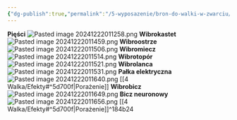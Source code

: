 ```yaml
---
{"dg-publish":true,"permalink":"/5-wyposazenie/bron-do-walki-w-zwarciu/","dgPassFrontmatter":true}
---
```


**Pięści**
![Pasted image 20241222011258.png](/img/user/6%20Obrazy/Pasted%20image%2020241222011258.png)
**Wibrokastet**
![Pasted image 20241222011459.png](/img/user/6%20Obrazy/Pasted%20image%2020241222011459.png)
**Wibroostrze**
![Pasted image 20241222011506.png](/img/user/6%20Obrazy/Pasted%20image%2020241222011506.png)
**Wibromiecz**
![Pasted image 20241222011514.png](/img/user/6%20Obrazy/Pasted%20image%2020241222011514.png)
**Wibrotopór**
![Pasted image 20241222011521.png](/img/user/6%20Obrazy/Pasted%20image%2020241222011521.png)
**Wibrolanca**
![Pasted image 20241222011531.png](/img/user/6%20Obrazy/Pasted%20image%2020241222011531.png)
**Pałka elektryczna**
![Pasted image 20241222011640.png](/img/user/6%20Obrazy/Pasted%20image%2020241222011640.png)
[[4 Walka/Efekty#^5d700f\|Porażenie]]
**Wibrobicz**
![Pasted image 20241222011649.png](/img/user/6%20Obrazy/Pasted%20image%2020241222011649.png)
**Bicz neuronowy**
![Pasted image 20241222011656.png](/img/user/6%20Obrazy/Pasted%20image%2020241222011656.png)
[[4 Walka/Efekty#^5d700f\|Porażenie]]^184b24